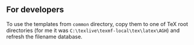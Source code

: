 ## For developers

To use the templates from `common` directory, copy them to one of TeX root directories (for me it was `C:\texlive\texmf-local\tex\latex\AGH`) and refresh the filename database.